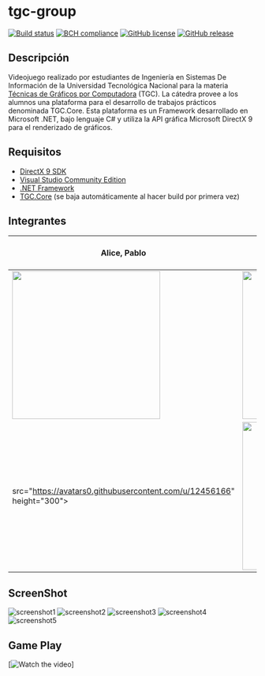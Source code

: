 # tgc-group
[![Build status](https://ci.appveyor.com/api/projects/status/uvyboubq91uhwf3v?svg=true)](https://ci.appveyor.com/project/rejurime/tgc-group)
[![BCH compliance](https://bettercodehub.com/edge/badge/tgc-utn/tgc-group?branch=master)](https://bettercodehub.com/)
[![GitHub license](https://img.shields.io/github/license/tgc-utn/tgc-group.svg)](https://github.com/tgc-utn/tgc-group/blob/master/LICENSE)
[![GitHub release](https://img.shields.io/github/release/tgc-utn/tgc-group.svg)](https://github.com/tgc-utn/tgc-group/releases)

## Descripción
Videojuego realizado por estudiantes de Ingeniería en Sistemas De Información de la Universidad Tecnológica Nacional para la materia [Técnicas de Gráficos por 
Computadora](http://tgc-utn.github.io/) (TGC). 
La cátedra provee a los alumnos una plataforma para el desarrollo de trabajos prácticos denominada TGC.Core. Esta plataforma es un Framework desarrollado en Microsoft 
.NET, bajo lenguaje C# y utiliza la API gráfica Microsoft DirectX 9 para el renderizado de gráficos.

## Requisitos
* [DirectX 9 SDK](http://www.microsoft.com/en-us/download/details.aspx?displaylang=en&id=6812)
* [Visual Studio Community Edition](https://www.visualstudio.com/vs/community)
* [.NET Framework](https://www.microsoft.com/net/download/Windows/run)
* [TGC.Core](https://www.nuget.org/packages/TGC.Core/) (se baja automáticamente al hacer build por primera vez)

## Integrantes ##
Alice, Pablo  |  Corti, Geronimo  |  Lopez, Alberto  | Torrico, Juan Manuel
------------ | ------------ | ------------ | ------------
<img src="https://avatars3.githubusercontent.com/u/11988423" height="300"> | <img src="https://avatars1.githubusercontent.com/u/16749803" height="300"> | <img 
src="https://avatars0.githubusercontent.com/u/12456166" height="300"> | <img src="https://avatars2.githubusercontent.com/u/11897599" height="300">

## ScreenShot ##
![screenshot1](https://raw.githubusercontent.com/TorricoJM/2018_1C_3051_CutuCuchillo/master/TGC.Group/Screenshots/cutucuchillo1.png)
![screenshot2](https://raw.githubusercontent.com/TorricoJM/2018_1C_3051_CutuCuchillo/master/TGC.Group/Screenshots/cutucuchillo2.png)
![screenshot3](https://raw.githubusercontent.com/TorricoJM/2018_1C_3051_CutuCuchillo/master/TGC.Group/Screenshots/cutucuchillo3.png)
![screenshot4](https://raw.githubusercontent.com/TorricoJM/2018_1C_3051_CutuCuchillo/master/TGC.Group/Screenshots/cutucuchillo4.png)
![screenshot5](https://raw.githubusercontent.com/TorricoJM/2018_1C_3051_CutuCuchillo/master/TGC.Group/Screenshots/cutucuchillo5.png)

## Game Play ##
[![Watch the video](https://www.youtube.com/watch?v=N_myE3wCPsA)]

